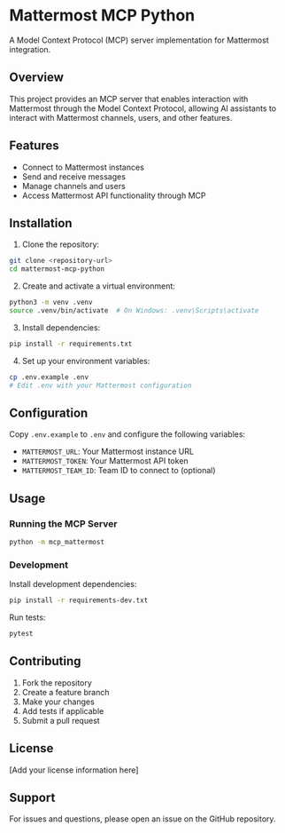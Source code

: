 # Mattermost MCP Python

A Model Context Protocol (MCP) server implementation for Mattermost integration.

## Overview

This project provides an MCP server that enables interaction with Mattermost through the Model Context Protocol, allowing AI assistants to interact with Mattermost channels, users, and other features.

## Features

- Connect to Mattermost instances
- Send and receive messages
- Manage channels and users
- Access Mattermost API functionality through MCP

## Installation

1. Clone the repository:
```bash
git clone <repository-url>
cd mattermost-mcp-python
```

2. Create and activate a virtual environment:
```bash
python3 -m venv .venv
source .venv/bin/activate  # On Windows: .venv\Scripts\activate
```

3. Install dependencies:
```bash
pip install -r requirements.txt
```

4. Set up your environment variables:
```bash
cp .env.example .env
# Edit .env with your Mattermost configuration
```

## Configuration

Copy `.env.example` to `.env` and configure the following variables:

- `MATTERMOST_URL`: Your Mattermost instance URL
- `MATTERMOST_TOKEN`: Your Mattermost API token
- `MATTERMOST_TEAM_ID`: Team ID to connect to (optional)

## Usage

### Running the MCP Server

```bash
python -m mcp_mattermost
```

### Development

Install development dependencies:
```bash
pip install -r requirements-dev.txt
```

Run tests:
```bash
pytest
```

## Contributing

1. Fork the repository
2. Create a feature branch
3. Make your changes
4. Add tests if applicable
5. Submit a pull request

## License

[Add your license information here]

## Support

For issues and questions, please open an issue on the GitHub repository.
